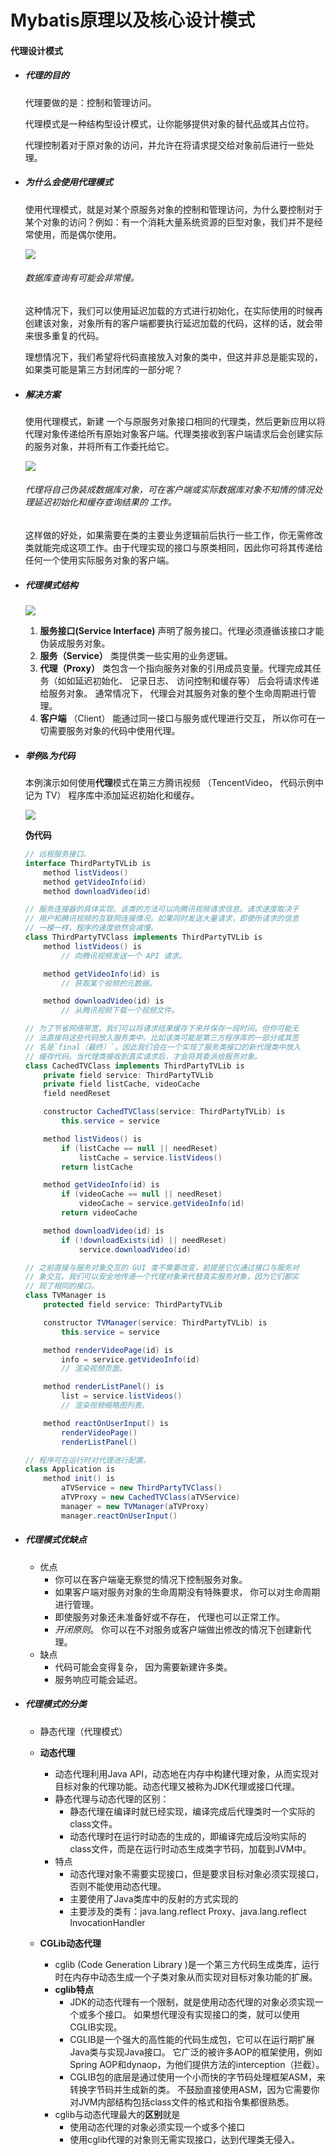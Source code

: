 # Mybatis原理以及核心设计模式

#### 代理设计模式

* ##### 代理的目的

  代理要做的是：控制和管理访问。

  代理模式是一种结构型设计模式，让你能够提供对象的替代品或其占位符。

  代理控制着对于原对象的访问，并允许在将请求提交给对象前后进行一些处理。

* ##### 为什么会使用代理模式

  ​		使用代理模式，就是对某个原服务对象的控制和管理访问，为什么要控制对于某个对象的访问？例如：有一个消耗大量系统资源的巨型对象，我们并不是经常使用，而是偶尔使用。

  ![](/Users/sunwj/Documents/GitHub/JavaGitBook/image/代理模式图1.png)

  ###### 															数据库查询有可能会非常慢。

  ​		这种情况下，我们可以使用延迟加载的方式进行初始化，在实际使用的时候再创建该对象，对象所有的客户端都要执行延迟加载的代码，这样的话，就会带来很多重复的代码。

  ​		理想情况下，我们希望将代码直接放入对象的类中，但这并非总是能实现的，如果类可能是第三方封闭库的一部分呢？

* ##### 解决方案

  使用代理模式，新建 一个与原服务对象接口相同的代理类，然后更新应用以将代理对象传递给所有原始对象客户端。代理类接收到客户端请求后会创建实际的服务对象，并将所有工作委托给它。

  ![](/Users/sunwj/Documents/GitHub/JavaGitBook/image/代理模式图2.png)

  ###### 代理将自己伪装成数据库对象，可在客户端或实际数据库对象不知情的情况处理延迟初始化和缓存查询结果的																		工作。

  这样做的好处，如果需要在类的主要业务逻辑前后执行一些工作，你无需修改类就能完成这项工作。由于代理实现的接口与原类相同，因此你可将其传递给任何一个使用实际服务对象的客户端。

* ##### 代理模式结构

  ![](/Users/sunwj/Documents/GitHub/JavaGitBook/image/代理模式图3.png)

  1. **服务接口(Service Interface)**  声明了服务接口。代理必须遵循该接口才能伪装成服务对象。
  2. **服务（Service）** 类提供类一些实用的业务逻辑。
  3. **代理（Proxy）** 类包含一个指向服务对象的引用成员变量。代理完成其任务（如如延迟初始化、 记录日志、 访问控制和缓存等） 后会将请求传递给服务对象。 通常情况下， 代理会对其服务对象的整个生命周期进行管理。
  4. **客户端** （Client） 能通过同一接口与服务或代理进行交互， 所以你可在一切需要服务对象的代码中使用代理。

* ##### 举例&为代码

  本例演示如何使用**代理**模式在第三方腾讯视频 （TencentVideo， 代码示例中记为 TV） 程序库中添加延迟初始化和缓存。

  ![](/Users/sunwj/Documents/GitHub/JavaGitBook/image/代理模式图4.png)

  **伪代码**

  ```java
  // 远程服务接口。
  interface ThirdPartyTVLib is
      method listVideos()
      method getVideoInfo(id)
      method downloadVideo(id)
  
  // 服务连接器的具体实现。该类的方法可以向腾讯视频请求信息。请求速度取决于
  // 用户和腾讯视频的互联网连接情况。如果同时发送大量请求，即使所请求的信息
  // 一模一样，程序的速度依然会减慢。
  class ThirdPartyTVClass implements ThirdPartyTVLib is
      method listVideos() is
          // 向腾讯视频发送一个 API 请求。
  
      method getVideoInfo(id) is
          // 获取某个视频的元数据。
  
      method downloadVideo(id) is
          // 从腾讯视频下载一个视频文件。
  
  // 为了节省网络带宽，我们可以将请求结果缓存下来并保存一段时间。但你可能无
  // 法直接将这些代码放入服务类中。比如该类可能是第三方程序库的一部分或其签
  // 名是`final（最终）`。因此我们会在一个实现了服务类接口的新代理类中放入
  // 缓存代码。当代理类接收到真实请求后，才会将其委派给服务对象。
  class CachedTVClass implements ThirdPartyTVLib is
      private field service: ThirdPartyTVLib
      private field listCache, videoCache
      field needReset
  
      constructor CachedTVClass(service: ThirdPartyTVLib) is
          this.service = service
  
      method listVideos() is
          if (listCache == null || needReset)
              listCache = service.listVideos()
          return listCache
  
      method getVideoInfo(id) is
          if (videoCache == null || needReset)
              videoCache = service.getVideoInfo(id)
          return videoCache
  
      method downloadVideo(id) is
          if (!downloadExists(id) || needReset)
              service.downloadVideo(id)
  
  // 之前直接与服务对象交互的 GUI 类不需要改变，前提是它仅通过接口与服务对
  // 象交互。我们可以安全地传递一个代理对象来代替真实服务对象，因为它们都实
  // 现了相同的接口。
  class TVManager is
      protected field service: ThirdPartyTVLib
  
      constructor TVManager(service: ThirdPartyTVLib) is
          this.service = service
  
      method renderVideoPage(id) is
          info = service.getVideoInfo(id)
          // 渲染视频页面。
  
      method renderListPanel() is
          list = service.listVideos()
          // 渲染视频缩略图列表。
  
      method reactOnUserInput() is
          renderVideoPage()
          renderListPanel()
  
  // 程序可在运行时对代理进行配置。
  class Application is
      method init() is
          aTVService = new ThirdPartyTVClass()
          aTVProxy = new CachedTVClass(aTVService)
          manager = new TVManager(aTVProxy)
          manager.reactOnUserInput()
  ```

* ##### 代理模式优缺点

  * 优点
    *  你可以在客户端毫无察觉的情况下控制服务对象。
    *  如果客户端对服务对象的生命周期没有特殊要求， 你可以对生命周期进行管理。
    *  即使服务对象还未准备好或不存在， 代理也可以正常工作。
    *  *开闭原则*。 你可以在不对服务或客户端做出修改的情况下创建新代理。
  * 缺点
    * 代码可能会变得复杂， 因为需要新建许多类。
    *  服务响应可能会延迟。

* ##### 代理模式的分类

  * 静态代理（代理模式）
  * **动态代理**
    * 动态代理利用Java API，动态地在内存中构建代理对象，从而实现对目标对象的代理功能。动态代理又被称为JDK代理或接口代理。
    * 静态代理与动态代理的区别：
      * 静态代理在编译时就已经实现，编译完成后代理类时一个实际的class文件。
      * 动态代理时在运行时动态的生成的，即编译完成后没哟实际的class文件，而是在运行时动态生成类字节码，加载到JVM中。
    * 特点
      * 动态代理对象不需要实现接口，但是要求目标对象必须实现接口，否则不能使用动态代理。
      * 主要使用了Java类库中的反射的方式实现的
      * 主要涉及的类有：java.lang.reflect Proxy、java.lang.reflect InvocationHandler

  * **CGLib动态代理**
    * cglib (Code Generation Library )是一个第三方代码生成类库，运行时在内存中动态生成一个子类对象从而实现对目标对象功能的扩展。
    * **cglib特点**
      * JDK的动态代理有一个限制，就是使用动态代理的对象必须实现一个或多个接口。
        如果想代理没有实现接口的类，就可以使用CGLIB实现。
      * CGLIB是一个强大的高性能的代码生成包，它可以在运行期扩展Java类与实现Java接口。
        它广泛的被许多AOP的框架使用，例如Spring AOP和dynaop，为他们提供方法的interception（拦截）。
      * CGLIB包的底层是通过使用一个小而快的字节码处理框架ASM，来转换字节码并生成新的类。
        不鼓励直接使用ASM，因为它需要你对JVM内部结构包括class文件的格式和指令集都很熟悉。
    * cglib与动态代理最大的**区别**就是
      - 使用动态代理的对象必须实现一个或多个接口
      - 使用cglib代理的对象则无需实现接口，达到代理类无侵入。

